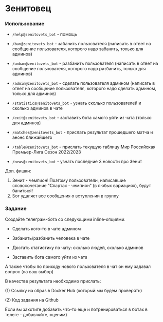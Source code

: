 # Зенитовец

### Использование
- `/help@zenitovets_bot` - помощь

- `/ban@zenitovets_bot` - забанить пользователя (написать в ответ на сообщение пользователя, которого надо забанить, только для админов)

- `/unban@zenitovets_bot` - разбанить пользователя (написать в ответ на сообщение пользователя, которого надо разбанить, только для админов)

- `/admin@zenitovets_bot` - сделать пользователя админом (написать в ответ на сообщение пользователя, которого надо сделать админом, только для админов)

- `/statistics@zenitovets_bot` - узнать сколько пользователей и сколько админов в чате

- `/exit@zenitovets_bot` - заставить бота самого уйти из чата (только для админов)

- `/matches@zenitovets_bot` - прислать результат прошедшего матча и анонс ближайшего

- `/table@zenitovets_bot` - прислать текущую таблицу Мир Российская Премьер-Лига Сезон 2022/2023

- `/news@zenitovets_bot` - узнать последние 3 новости про Зенит

Доп. фишки:
1) Зенит - чемпион! Поэтому пользователи, написавшие словосочетание "Спартак - чемпион" (в любых вариациях), будут баниться!
2) Бот удаляет все сообщения о вступлении в группу

### Задание

Создайте телеграм-бота со следующими inline-опциями:

* Сделать кого-то в чате админом

* Забанить/разбанить человека в чате

* Достать статистику по чату: сколько людей, сколько админов

* Заставить бота самого уйти из чата

А также чтобы по приходу нового пользователя в чат он ему задавал вопрос (на ваш выбор)

В качестве результата необходимо прислать:

(1) Ссылку на образ в Docker Hub (который мы будем проверять)

(2) Код задания на Github

Если вы захотите добавить что-то еще и потренироваться в ботах в телеге - добавляйте, оценим)
